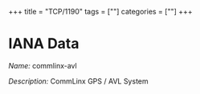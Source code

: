 +++
title = "TCP/1190"
tags = [""]
categories = [""]
+++

# IANA Data

_Name:_ commlinx-avl

_Description:_ CommLinx GPS / AVL System

